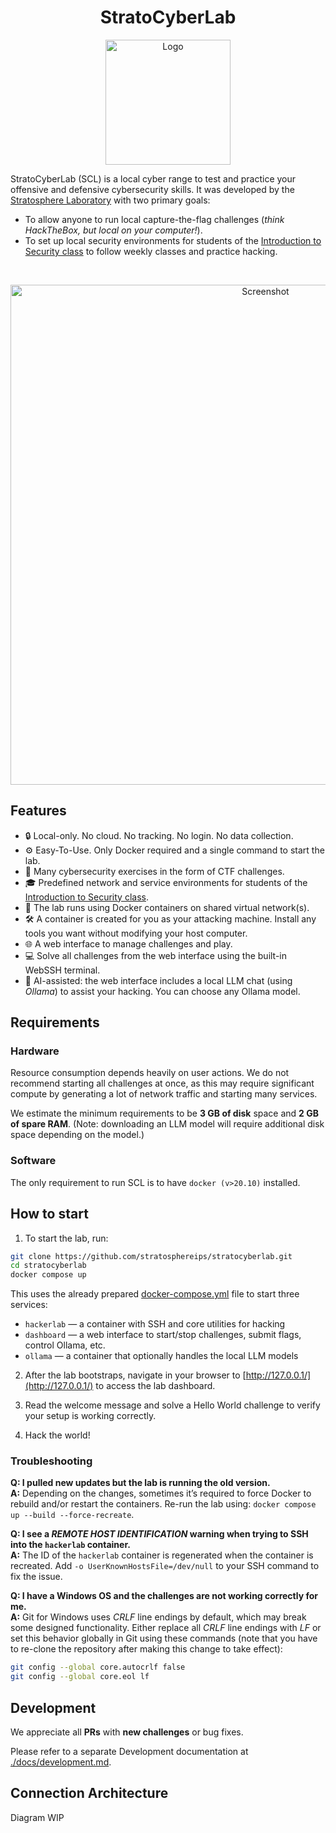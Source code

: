 <h1 align="center">StratoCyberLab</h1>

<p align="center">
  <img src="https://github.com/stratosphereips/BSY-playground/assets/26445918/1898de8c-840f-46a5-ad73-fca0b9b84c14" alt="Logo" width="200"/>
</p>


StratoCyberLab (SCL) is a local cyber range to test and practice your offensive and defensive cybersecurity skills. It was developed by the [Stratosphere Laboratory](https://www.stratosphereips.org/) with two primary goals:

* To allow anyone to run local capture-the-flag challenges (_think HackTheBox, but local on your computer!_).
* To set up local security environments for students of the [Introduction to Security class](https://cybersecurity.bsy.fel.cvut.cz/) to follow weekly classes and practice hacking.

<br>

<p align="center">
  <img src="https://github.com/user-attachments/assets/d0164304-c7b2-4f3a-8ac9-2bfcbc52e573" alt="Screenshot" width="800"/>
</p>

## Features
* 🔒 Local-only. No cloud. No tracking. No login. No data collection.
* ⚙️ Easy-To-Use. Only Docker required and a single command to start the lab.  
* 🧩 Many cybersecurity exercises in the form of CTF challenges.
* 🎓 Predefined network and service environments for students of the [Introduction to Security class](https://cybersecurity.bsy.fel.cvut.cz/).
* 🐳 The lab runs using Docker containers on shared virtual network(s).
* 🛠️ A container is created for you as your attacking machine. Install any tools you want without modifying your host computer.
* 🌐 A web interface to manage challenges and play.
* 💻 Solve all challenges from the web interface using the built-in WebSSH terminal.
* 🤖 AI-assisted: the web interface includes a local LLM chat (using _Ollama_) to assist your hacking. You can choose any Ollama model.

## Requirements

### Hardware
Resource consumption depends heavily on user actions. We do not recommend starting all challenges at once, as this may require significant compute by generating a lot of network traffic and starting many services.

We estimate the minimum requirements to be **3 GB of disk** space and **2 GB of spare RAM**. (Note: downloading an LLM model will require additional disk space depending on the model.)   

### Software
The only requirement to run SCL is to have `docker (v>20.10)` installed.

## How to start

1. To start the lab, run:
```bash
git clone https://github.com/stratosphereips/stratocyberlab.git
cd stratocyberlab
docker compose up
```

This uses the already prepared [docker-compose.yml](./docker-compose.yml) file to start three services:
* `hackerlab` — a container with SSH and core utilities for hacking
* `dashboard` — a web interface to start/stop challenges, submit flags, control Ollama, etc.
* `ollama` — a container that optionally handles the local LLM models

2. After the lab bootstraps, navigate in your browser to [http://127.0.0.1/](http://127.0.0.1/) to access the lab dashboard. 

3. Read the welcome message and solve a Hello World challenge to verify your setup is working correctly.

4. Hack the world!

### Troubleshooting

**Q: I pulled new updates but the lab is running the old version.**  
**A:** Depending on the changes, sometimes it’s required to force Docker to rebuild and/or restart the containers. Re-run the lab using: `docker compose up --build --force-recreate`.  

**Q: I see a _REMOTE HOST IDENTIFICATION_ warning when trying to SSH into the `hackerlab` container.**  
**A:** The ID of the `hackerlab` container is regenerated when the container is recreated. Add `-o UserKnownHostsFile=/dev/null` to your SSH command to fix the issue.

**Q: I have a Windows OS and the challenges are not working correctly for me.**  
**A:** Git for Windows uses _CRLF_ line endings by default, which may break some designed functionality. Either replace all _CRLF_ line endings with _LF_ or set this behavior globally in Git using these commands (note that you have to re-clone the repository after making this change to take effect):
```bash
git config --global core.autocrlf false
git config --global core.eol lf
```

## Development

We appreciate all **PRs** with **new challenges** or bug fixes.

Please refer to a separate Development documentation at [./docs/development.md](./docs/development.md).

## Connection Architecture

Diagram WIP
